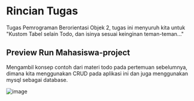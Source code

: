 # Rincian Tugas
Tugas Pemrograman Berorientasi Objek 2, tugas ini menyuruh kita untuk "Kustom Tabel selain Todo, dan isinya sesuai keinginan teman-teman..."

## Preview Run Mahasiswa-project
Mengambil konsep contoh dari materi todo pada pertemuan sebelumnya, dimana kita menggunakan CRUD pada aplikasi ini dan juga menggunakan mysql sebagai database.

![image](https://github.com/user-attachments/assets/ed9674b1-3687-4520-bc40-8a1bd3bb5505)
